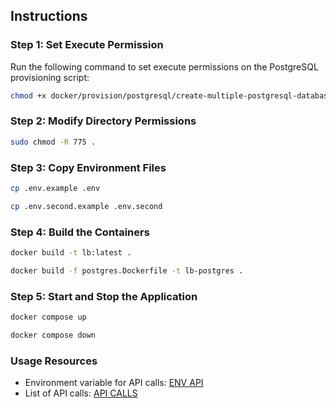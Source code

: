## Instructions

### Step 1: Set Execute Permission

Run the following command to set execute permissions on the PostgreSQL provisioning script:

```bash
chmod +x docker/provision/postgresql/create-multiple-postgresql-databases.sh
```

### Step 2: Modify Directory Permissions
```bash 
sudo chmod -R 775 .
```

### Step 3: Copy Environment Files
```bash
cp .env.example .env
```
```bash
cp .env.second.example .env.second
```

### Step 4: Build the Containers
```bash
docker build -t lb:latest .
```
```bash
docker build -f postgres.Dockerfile -t lb-postgres .
```

### Step 5: Start and Stop the Application
```bash
docker compose up
```

```bash
docker compose down
```

### Usage Resources
* Environment variable for API calls: [ENV API](http-client.env.json)
* List of API calls: [API CALLS](library_management.http)
